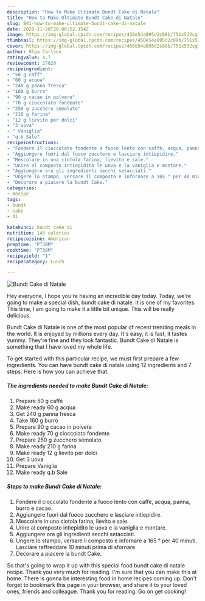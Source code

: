 ```yaml
---
description: "How to Make Ultimate Bundt Cake di Natale"
title: "How to Make Ultimate Bundt Cake di Natale"
slug: 841-how-to-make-ultimate-bundt-cake-di-natale
date: 2020-11-20T20:00:52.154Z
image: https://img-global.cpcdn.com/recipes/450e54a895d2c88b/751x532cq70/bundt-cake-di-natale-recipe-main-photo.jpg
thumbnail: https://img-global.cpcdn.com/recipes/450e54a895d2c88b/751x532cq70/bundt-cake-di-natale-recipe-main-photo.jpg
cover: https://img-global.cpcdn.com/recipes/450e54a895d2c88b/751x532cq70/bundt-cake-di-natale-recipe-main-photo.jpg
author: Olga Carlson
ratingvalue: 4.7
reviewcount: 27620
recipeingredient:
- "50 g caff"
- "60 g acqua"
- "240 g panna fresca"
- "160 g burro"
- "90 g cacao in polvere"
- "70 g cioccolato fondente"
- "250 g zucchero semolato"
- "210 g farina"
- "12 g lievito per dolci"
- "3 uova"
- " Vaniglia"
- "q.b Sale"
recipeinstructions:
- "Fondere il cioccolato fondente a fuoco lento con caffè, acqua, panna, burro e cacao."
- "Aggiungere fuori dal fuoco zucchero e lasciare intiepidire."
- "Mescolare in una ciotola farina, lievito e sale."
- "Unire al composto intiepidito le uova e la vaniglia e montare."
- "Aggiungere ora gli ingredienti secchi setacciati."
- "Ungere lo stampo, versare il composto e infornare a 165 ° per 40 minuti. Lasciare raffreddare 10 minuti prima di sfornare."
- "Decorare a piacere la bundt Cake."
categories:
- Recipe
tags:
- bundt
- cake
- di

katakunci: bundt cake di 
nutrition: 145 calories
recipecuisine: American
preptime: "PT30M"
cooktime: "PT38M"
recipeyield: "1"
recipecategory: Lunch

---
```



![Bundt Cake di Natale](https://img-global.cpcdn.com/recipes/450e54a895d2c88b/751x532cq70/bundt-cake-di-natale-recipe-main-photo.jpg)

Hey everyone, I hope you're having an incredible day today. Today, we're going to make a special dish, bundt cake di natale. It is one of my favorites. This time, I am going to make it a little bit unique. This will be really delicious.

Bundt Cake di Natale is one of the most popular of recent trending meals in the world. It is enjoyed by millions every day. It's easy, it is fast, it tastes yummy. They're fine and they look fantastic. Bundt Cake di Natale is something that I have loved my whole life.




To get started with this particular recipe, we must first prepare a few ingredients. You can have bundt cake di natale using 12 ingredients and 7 steps. Here is how you can achieve that.

<!--inarticleads1-->

##### The ingredients needed to make Bundt Cake di Natale:

1. Prepare 50 g caffè
1. Make ready 60 g acqua
1. Get 240 g panna fresca
1. Take 160 g burro
1. Prepare 90 g cacao in polvere
1. Make ready 70 g cioccolato fondente
1. Prepare 250 g zucchero semolato
1. Make ready 210 g farina
1. Make ready 12 g lievito per dolci
1. Get 3 uova
1. Prepare  Vaniglia
1. Make ready q.b Sale




<!--inarticleads2-->

##### Steps to make Bundt Cake di Natale:

1. Fondere il cioccolato fondente a fuoco lento con caffè, acqua, panna, burro e cacao.
1. Aggiungere fuori dal fuoco zucchero e lasciare intiepidire.
1. Mescolare in una ciotola farina, lievito e sale.
1. Unire al composto intiepidito le uova e la vaniglia e montare.
1. Aggiungere ora gli ingredienti secchi setacciati.
1. Ungere lo stampo, versare il composto e infornare a 165 ° per 40 minuti. Lasciare raffreddare 10 minuti prima di sfornare.
1. Decorare a piacere la bundt Cake.




So that's going to wrap it up with this special food bundt cake di natale recipe. Thank you very much for reading. I'm sure that you can make this at home. There is gonna be interesting food in home recipes coming up. Don't forget to bookmark this page in your browser, and share it to your loved ones, friends and colleague. Thank you for reading. Go on get cooking!
